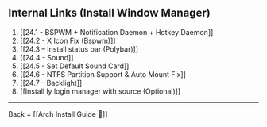 ## Internal Links (Install Window Manager)

1. [[24.1 - BSPWM + Notification Daemon + Hotkey Daemon]]
2. [[24.2 - X Icon Fix (Bspwm)]]
3. [[24.3 – Install status bar (Polybar)]]
4. [[24.4 - Sound]]
5. [[24.5 - Set Default Sound Card]]
6. [[24.6 - NTFS Partition Support & Auto Mount Fix]]
7. [[24.7 - Backlight]]
8. [[Install ly login manager with source (Optional)]]

-------------------------

Back = [[Arch Install Guide 🔗]]
